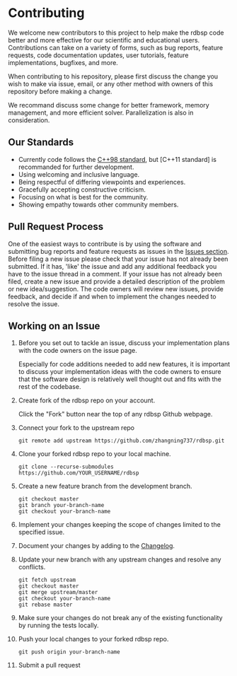 # Contributing

We welcome new contributors to this project to help make the rdbsp code better and more effective for our scientific and educational users. Contributions can take on a variety of forms, such as bug reports, feature requests, code documentation updates, user tutorials, feature implementations, bugfixes, and more.

When contributing to his repository, please first discuss the change you wish to make via issue, email, or any other method with owners of this repository before making a change.

We recommand discuss some change for better framework, memory management, and more efficient solver. Parallelization is also in consideration.

## Our Standards

- Currently code follows the [C++98 standard](http://www.cplusplus.com/doc/oldtutorial/), but [C++11 standard] is recommanded for further development. 
- Using welcoming and inclusive language.
- Being respectful of differing viewpoints and experiences.
- Gracefully accepting constructive criticism.
- Focusing on what is best for the community.
- Showing empathy towards other community members.


## Pull Request Process

One of the easiest ways to contribute is by using the software and submitting bug reports and feature requests as issues in the [Issues section](https://github.com/zhangning737/rdbsp/issues). 
Before filing a new issue please check that your issue has not already been submitted. 
If it has, 'like' the issue and add any additional feedback you have to the issue thread in a comment.
If your issue has not already been filed, create a new issue and provide a detailed description of the problem or new idea/suggestion. 
The code owners will review new issues, provide feedback, and decide if and when to implement the changes needed to resolve the issue.

## Working on an Issue

1. Before you set out to tackle an issue, discuss your implementation plans with the code owners on the issue page.
    
    Especially for code additions needed to add new features, it is important to discuss your implementation ideas with the code owners to ensure that the software design is relatively well thought out and fits with the rest of the codebase.
    
2. Create fork of the rdbsp repo on your account.

    Click the "Fork" button near the top of any rdbsp Github webpage.

3. Connect your fork to the upstream repo

    ```
    git remote add upstream https://github.com/zhangning737/rdbsp.git
    ```

4. Clone your forked rdbsp repo to your local machine.

    ```
    git clone --recurse-submodules https://github.com/YOUR_USERNAME/rdbsp
    ```

5. Create a new feature branch from the development branch.

    ```
    git checkout master
    git branch your-branch-name
    git checkout your-branch-name
    ```

6. Implement your changes keeping the scope of changes limited to the specified issue.

7. Document your changes by adding to the [Changelog](./CHANGELOG.md).

8. Update your new branch with any upstream changes and resolve any conflicts.

    ```
    git fetch upstream
    git checkout master
    git merge upstream/master
    git checkout your-branch-name
    git rebase master
    ```

9. Make sure your changes do not break any of the existing functionality by running the tests locally.

    
10. Push your local changes to your forked rdbsp repo.

    ```
    git push origin your-branch-name
    ```

11. Submit a pull request




